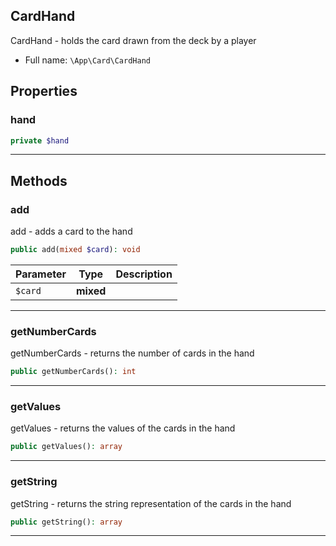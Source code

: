
## CardHand

CardHand - holds the card drawn from the deck by a player



* Full name: `\App\Card\CardHand` 



## Properties


### hand



```php
private $hand
```






***

## Methods


### add

add - adds a card to the hand

```php
public add(mixed $card): void
```








| Parameter | Type | Description |
|-----------|------|-------------|
| `$card` | **mixed** |  |





***

### getNumberCards

getNumberCards - returns the number of cards in the hand

```php
public getNumberCards(): int
```












***

### getValues

getValues - returns the values of the cards in the hand

```php
public getValues(): array
```












***

### getString

getString - returns the string representation of the cards in the hand

```php
public getString(): array
```












***


